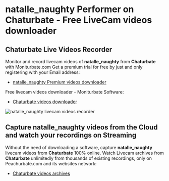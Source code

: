 # natalle_naughty Performer on Chaturbate - Free LiveCam videos downloader

## Chaturbate Live Videos Recorder

Monitor and record livecam videos of **natalle_naughty** from **Chaturbate** with Moniturbate.com
Get a premium trial for free by just and only registering with your Email address:
* [natalle_naughty Premium videos downloader](https://moniturbate.com/request-demo-licence-key.html)

Free livecam videos downloader - Moniturbate Software:
* [Chaturbate videos downloader](https://moniturbate.com/moniturbate-download-software.html)

![natalle_naughty livecam videos recorder](https://peachurnet.com/templates/moniturbate-software.png)


## Capture natalle_naughty videos from the Cloud and watch your recordings on Streaming

Without the need of downloading a software, capture **natalle_naughty** livecam videos from **Chaturbate** 100% online.
Watch Livecam archives from **Chaturbate** unlimitedly from thousands of existing recordings, only on Peachurbate.com and its websites network:
* [Chaturbate videos archives](https://peachurnet.com/)